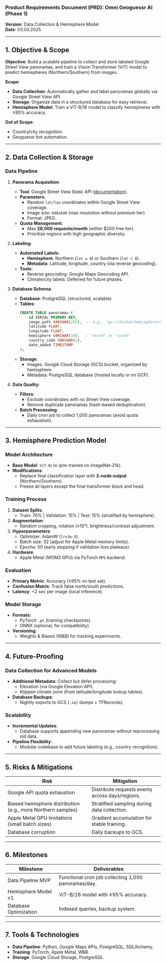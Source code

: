 ### **Product Requirements Document (PRD): Omni Geoguessr AI (Phase 1)**  
**Version**: Data Collection & Hemisphere Model  
**Date**: 03.03.2025

---

## **1. Objective & Scope**  
**Objective**: Build a scalable pipeline to collect and store labeled Google Street View panoramas, and train a Vision Transformer (ViT) model to predict hemispheres (Northern/Southern) from images.  

**Scope**:  
- **Data Collection**: Automatically gather and label panoramas globally via Google Street View API.  
- **Storage**: Organize data in a structured database for easy retrieval.  
- **Hemisphere Model**: Train a ViT-B/16 model to classify hemispheres with ≥95% accuracy.  

**Out of Scope**:  
- Country/city recognition.  
- Geoguessr bot automation.  

---

## **2. Data Collection & Storage**  
### **Data Pipeline**  
1. **Panorama Acquisition**:  
   - **Tool**: Google Street View Static API ([documentation](https://developers.google.com/maps/documentation/streetview)).  
   - **Parameters**:  
     - Random `lat/lon` coordinates within Google Street View coverage.  
     - Image size: `640x640` (max resolution without premium tier).  
     - Format: JPEG.  
   - **Quota Management**:  
     - Max **28,000 requests/month** (within $200 free tier).  
     - Prioritize regions with high geographic diversity.  

2. **Labeling**:  
   - **Automated Labels**:  
     - **Hemisphere**: Northern (`lat ≥ 0`) or Southern (`lat < 0`).  
     - **Metadata**: Latitude, longitude, country (via reverse geocoding).  
   - **Tools**:  
     - Reverse geocoding: Google Maps Geocoding API.  
     - Climate/city labels: Deferred for future phases.  

3. **Database Schema**:  
   - **Database**: PostgreSQL (structured, scalable).  
   - **Tables**:  
     ```sql  
     CREATE TABLE panoramas (  
         id SERIAL PRIMARY KEY,  
         image_path VARCHAR(255),  -- e.g., "gs://bucket/hemisphere/north/IMG_001.jpg"  
         latitude FLOAT,  
         longitude FLOAT,  
         hemisphere VARCHAR(10),  -- "north" or "south"  
         country_code VARCHAR(2),  
         date_added TIMESTAMP  
     );  
     ```  
   - **Storage**:  
     - Images: Google Cloud Storage (GCS) bucket, organized by hemisphere.  
     - Metadata: PostgreSQL database (hosted locally or on GCP).  

4. **Data Quality**:  
   - **Filters**:  
     - Exclude coordinates with no Street View coverage.  
     - Remove duplicate panoramas (hash-based deduplication).  
   - **Batch Processing**:  
     - Daily cron job to collect 1,000 panoramas (avoid quota exhaustion).  

---

## **3. Hemisphere Prediction Model**  
### **Model Architecture**  
- **Base Model**: `ViT-B/16` (pre-trained on ImageNet-21k).  
- **Modifications**:  
  - Replace final classification layer with **2-node output** (Northern/Southern).  
  - Freeze all layers except the final transformer block and head.  

### **Training Process**  
1. **Dataset Splits**:  
   - Train: 70% | Validation: 15% | Test: 15% (stratified by hemisphere).  
2. **Augmentation**:  
   - Random cropping, rotation (±15°), brightness/contrast adjustment.  
3. **Hyperparameters**:  
   - Optimizer: AdamW (`lr=3e-5`).  
   - Batch size: 32 (adjust for Apple Metal memory limits).  
   - Epochs: 50 (early stopping if validation loss plateaus).  
4. **Hardware**:  
   - Apple Metal (M1/M2 GPU) via PyTorch `MPS` backend.  

### **Evaluation**  
- **Primary Metric**: Accuracy (≥95% on test set).  
- **Confusion Matrix**: Track false north/south predictions.  
- **Latency**: <2 sec per image (local inference).  

### **Model Storage**  
- **Formats**:  
  - PyTorch `.pt` (training checkpoints).  
  - ONNX (optional, for compatibility).  
- **Versioning**:  
  - Weights & Biases (W&B) for tracking experiments.  

---

## **4. Future-Proofing**  
### **Data Collection for Advanced Models**  
- **Additional Metadata**: Collect but defer processing:  
  - Elevation (via Google Elevation API).  
  - Köppen climate zone (from latitude/longitude lookup tables).  
- **Database Backups**:  
  - Nightly exports to GCS (`.sql` dumps + TFRecords).  

### **Scalability**  
- **Incremental Updates**:  
  - Database supports appending new panoramas without reprocessing old data.  
- **Pipeline Flexibility**:  
  - Modular codebase to add future labeling (e.g., country recognition).  

---

## **5. Risks & Mitigations**  
| **Risk** | **Mitigation** |  
|----------|----------------|  
| Google API quota exhaustion | Distribute requests evenly across days/regions. |  
| Biased hemisphere distribution (e.g., more Northern samples) | Stratified sampling during data collection. |  
| Apple Metal GPU limitations (small batch sizes) | Gradient accumulation for stable training. |  
| Database corruption | Daily backups to GCS. |  

---

## **6. Milestones**  
| **Milestone** | **Deliverables** |  
|----------------|-------------------|  
| Data Pipeline MVP | Functional cron job collecting 1,000 panoramas/day. |  
| Hemisphere Model v1 | ViT-B/16 model with ≥95% accuracy. |  
| Database Optimization | Indexed queries, backup system. |  

---

## **7. Tools & Technologies**  
- **Data Pipeline**: Python, Google Maps APIs, PostgreSQL, SQLAlchemy.  
- **Training**: PyTorch, Apple Metal, W&B.  
- **Storage**: Google Cloud Storage, PostgreSQL.